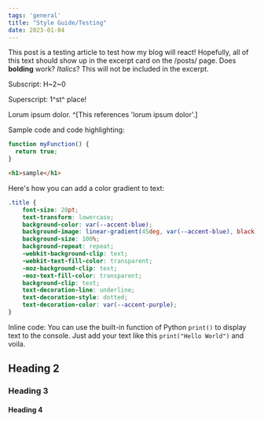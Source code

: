 ```yaml
---
tags: 'general'
title: "Style Guide/Testing"
date: 2023-01-04
---
```


<!--START-->
This post is a testing article to test how my blog will react! Hopefully, all of this text should show up in the excerpt card on the /posts/ page. Does **bolding** work? _Italics_?<!--END-->
This will not be included in the excerpt.

Subscript: H~2~0

Superscript: 1^st^ place!

Lorum ipsum dolor. ^[This references 'lorum ipsum dolor'.]

Sample code and code highlighting:
```js
function myFunction() {
  return true;
}
```
```html
<h1>sample</h1>
```
Here's how you can add a color gradient to text:
```css
.title {
	font-size: 28pt;
	text-transform: lowercase;
	background-color: var(--accent-blue);
	background-image: linear-gradient(45deg, var(--accent-blue), black);
	background-size: 100%;
	background-repeat: repeat;
	-webkit-background-clip: text;
	-webkit-text-fill-color: transparent;
	-moz-background-clip: text;
	-moz-text-fill-color: transparent;
	background-clip: text;
	text-decoration-line: underline;
	text-decoration-style: dotted;
	text-decoration-color: var(--accent-purple);
}
```

Inline code: You can use the built-in function of Python `print()` to display text to the console. Just add your text like this `print("Hello World")` and voila.

## Heading 2

### Heading 3

#### Heading 4